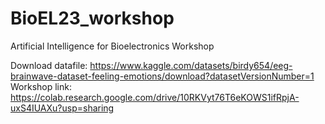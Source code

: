 # BioEL23_workshop
Artificial Intelligence for Bioelectronics Workshop

Download datafile: https://www.kaggle.com/datasets/birdy654/eeg-brainwave-dataset-feeling-emotions/download?datasetVersionNumber=1
Workshop link: https://colab.research.google.com/drive/10RKVyt76T6eKOWS1ifRpjA-uxS4IUAXu?usp=sharing
